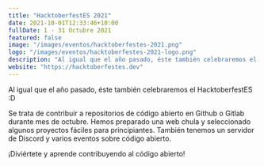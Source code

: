 ```yaml
---
title: "HacktoberfestES 2021"
date: 2021-10-01T12:33:46+10:00
fullDate: 1 - 31 Octubre 2021
featured: false
image: "/images/eventos/hacktoberfestes-2021.png"
logo: "/images/eventos/hacktoberfestes-2021-logo.png"
description: "Al igual que el año pasado, éste también celebraremos el HacktoberfestES :D ¡Diviértete y aprende contribuyendo al código abierto!"
website: "https://hacktoberfestes.dev"
---
```


Al igual que el año pasado, éste también celebraremos el HacktoberfestES :D

Se trata de contribuir a repositorios de código abierto en Github o Gitlab durante mes de octubre. Hemos preparado una web chula y seleccionado algunos proyectos fáciles para principiantes. También tenemos un servidor de Discord y varios eventos sobre código abierto.

¡Diviértete y aprende contribuyendo al código abierto!